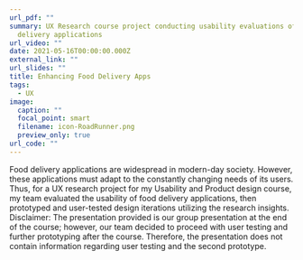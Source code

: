 ```yaml
---
url_pdf: ""
summary: UX Research course project conducting usability evaluations of food
  delivery applications
url_video: ""
date: 2021-05-16T00:00:00.000Z
external_link: ""
url_slides: ""
title: Enhancing Food Delivery Apps
tags:
  - UX
image:
  caption: ""
  focal_point: smart
  filename: icon-RoadRunner.png
  preview_only: true
url_code: ""
---
```

Food delivery applications are widespread in modern-day society. However, these applications must adapt to the constantly changing needs of its users. Thus, for a UX research project for my Usability and Product design course, my team evaluated the usability of food delivery applications, then prototyped and user-tested design iterations utilizing the research insights. 
Disclaimer: The presentation provided is our group presentation at the end of the course; however, our team decided to proceed with user testing and further prototyping after the course. Therefore, the presentation does not contain information regarding user testing and the second prototype.
